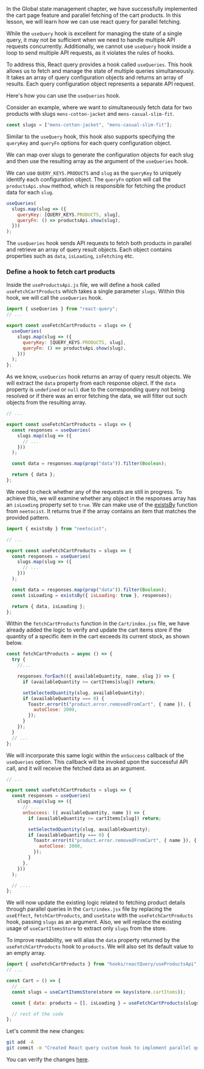 In the Global state management chapter, we have successfully implemented the cart page feature and parallel fetching of the cart products. In this lesson, we will learn how we can use react query for parallel fetching.

While the `useQuery` hook is excellent for managing the state of a single query, it may not be sufficient when we need to handle multiple API requests concurrently. Additionally, we cannot use `useQuery` hook inside a loop to send multiple API requests, as it violates the rules of hooks.

To address this, React query provides a hook called `useQueries`. This hook allows us to fetch and manage the state of multiple queries simultaneously. It takes an array of query configuration objects and returns an array of results. Each query configuration object represents a separate API request.

Here's how you can use the `useQueries` hook.

Consider an example, where we want to simultaneously fetch data for two products with slugs `mens-cotton-jacket` and `mens-casual-slim-fit`.

```js
const slugs = ["mens-cotton-jacket", "mens-casual-slim-fit"];
```

Similar to the `useQuery` hook, this hook also supports specifying the `queryKey` and `queryFn` options for each query configuration object.

We can map over slugs to generate the configuration objects for each slug and then use the resulting array as the argument of the `useQueries` hook.

We can use `QUERY_KEYS.PRODUCTS` and `slug` as the `queryKey` to uniquely identify each configuration object. The `queryFn` option will call the `productsApi.show` method, which is responsible for fetching the product data for each `slug`.

```js
useQueries(
  slugs.map(slug => ({
    queryKey: [QUERY_KEYS.PRODUCTS, slug],
    queryFn: () => productsApi.show(slug),
  }))
);
```

The `useQueries` hook sends API requests to fetch both products in parallel and retrieve an array of query result objects. Each object contains properties such as `data`, `isLoading`, `isFetching` etc.

### Define a hook to fetch cart products

Inside the `useProductsApi.js` file, we will define a hook called `useFetchCartProducts` which takes a single parameter `slugs`. Within this hook, we will call the `useQueries` hook.

```js
import { useQueries } from "react-query";
// ...

export const useFetchCartProducts = slugs => {
  useQueries(
    slugs.map(slug => ({
      queryKey: [QUERY_KEYS.PRODUCTS, slug],
      queryFn: () => productsApi.show(slug),
    }))
  );
};
```

As we know, `useQueries` hook returns an array of query result objects. We will extract the `data` property from each response object. If the `data` property is `undefined` or `null` due to the corresponding query not being resolved or if there was an error fetching the data, we will filter out such objects from the resulting array.

```js {10, 12}
// ...

export const useFetchCartProducts = slugs => {
  const responses = useQueries(
    slugs.map(slug => ({
      // ...
    }))
  );

  const data = responses.map(prop("data")).filter(Boolean);

  return { data };
};
```

We need to check whether any of the requests are still in progress. To achieve this, we will examine whether any object in the responses array has an `isLoading` property set to `true`. We can make use of the [existsBy](https://github.com/bigbinary/neeto-cist/blob/main/docs/pure/arrays.md#existsby) function from `neetocist`. It returns true if the array contains an item that matches the provided pattern.

```js {13, 15}
import { existsBy } from "neetocist";

// ...

export const useFetchCartProducts = slugs => {
  const responses = useQueries(
    slugs.map(slug => ({
      // ...
    }))
  );

  const data = responses.map(prop("data")).filter(Boolean);
  const isLoading = existsBy({ isLoading: true }, responses);

  return { data, isLoading };
};
```

Within the `fetchCartProducts` function in the `Cart/index.jsx` file, we have already added the logic to verify and update the cart items store if the quantity of a specific item in the cart exceeds its current stock, as shown below.

```js {6-13}
const fetchCartProducts = async () => {
  try {
    //...

    responses.forEach(({ availableQuantity, name, slug }) => {
      if (availableQuantity >= cartItems[slug]) return;

      setSelectedQuantity(slug, availableQuantity);
      if (availableQuantity === 0) {
        Toastr.error(t("product.error.removedFromCart", { name }), {
          autoClose: 2000,
        });
      }
    });
  }
  // ...
};
```

We will incorporate this same logic within the `onSuccess` callback of the `useQueries` option. This callback will be invoked upon the successful API call, and it will receive the fetched data as an argument.

```js {7-16}
// ...

export const useFetchCartProducts = slugs => {
  const responses = useQueries(
    slugs.map(slug => ({
      // ...
      onSuccess: ({ availableQuantity, name }) => {
        if (availableQuantity >= cartItems[slug]) return;

        setSelectedQuantity(slug, availableQuantity);
        if (availableQuantity === 0) {
          Toastr.error(t("product.error.removedFromCart", { name }), {
            autoClose: 2000,
          });
        }
      },
    }))
  );

  // ....
};
```

We will now update the existing logic related to fetching product details through parallel queries in the `Cart/index.jsx` file by replacing the `useEffect`, `fetchCartProducts`, and `useState` with the `useFetchCartProducts` hook, passing `slugs` as an argument. Also, we will replace the existing usage of `useCartItemsStore` to extract only `slugs` from the store.

To improve readability, we will alias the `data` property returned by the `useFetchCartProducts` hook to `products`. We will also set its default value to an empty array.

```jsx {8}
import { useFetchCartProducts } from "hooks/reactQuery/useProductsApi";
// ...

const Cart = () => {
  // ...
  const slugs = useCartItemsStore(store => keys(store.cartItems));

  const { data: products = [], isLoading } = useFetchCartProducts(slugs);

  // rest of the code
};
```

Let's commit the new changes:

```bash
git add -A
git commit -m "Created React query custom hook to implement parallel queries"
```

You can verify the changes [here](https://github.com/bigbinary/smile-cart-frontend/commit/00cc56acf1d5942cedc29e71b3b72dbc3fe4e236).
